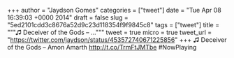 
+++
author = "Jaydson Gomes"
categories = ["tweet"]
date = "Tue Apr 08 16:39:03 +0000 2014"
draft = false
slug = "5ed2101cdd3c8676a52d9c23d118354f9f9845c8"
tags = ["tweet"]
title = """♫ Deceiver of the Gods – ..."""
tweet = true
micro = true
tweet_url = "https://twitter.com/jaydson/status/453572740671225856"
+++
♫ Deceiver of the Gods – Amon Amarth http://t.co/TrmFtJMTbe #NowPlaying
